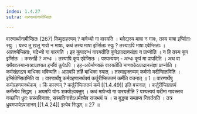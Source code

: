```yaml
---
index: 1.4.27
sutra: वारणार्थानामीप्सितः

---
```

वारणार्थानामीप्सितः (267) किमुदाहरणम् ? माषेभ्यो गा वारयति । भवेद्यस्य माषा न गावः, तस्य माषा इर्प्सिताः स्युः । यस्य तु खलु गावो न माषाः, कथं तस्य माषा इर्प्सिताः स्युः ? तस्याऽपि माषा एवेप्सिताः । आतश्चेप्सिताः, यदेभ्यो गा वारयति । इह कूपादन्धं वारयतीति कूपेऽपादानसंज्ञा न प्राप्नोति । न हि तस्य कूप इर्प्सितः । कस्तर्हि ? अन्धः । तस्यापि कूप एवेप्सितः । पश्यत्ययम्  -  अन्धः कूपं मा प्रापदिति । अथ वा यथैवाऽस्यान्यत्राऽपश्यत इर्प्सैवं कूपेऽपि । इह-अग्रेर्माणवकं वारयतीति माणवकेऽपादानसंज्ञा प्राप्नोति । कर्मसंज्ञाऽत्र बाधिका भविष्यति। अग्रावपि तर्हि बाधिका स्यात् । तस्माद्वक्तव्यम् कर्मणो यदीप्सितमिति । इर्प्सितेप्सितमिति वा । वारणार्थेषु कर्मग्रहणानर्थक्यं कर्तुरीप्सिततमं कर्मेति वचनात् ॥ 1 ॥ वारणार्थेषु कर्मग्रहणमनर्थकम् । किं कारणम् ? कर्तुरीप्सिततमं कर्म [[1.4.49]] इति वचनात् । कर्तुरीप्सिततमं कर्मेत्येव सिद्धम् । अयमपि योगः शक्योऽवक्तुम् । कथं माषेभ्यो गा वारयतीति ? पश्यत्ययं यदीमा गावस्तत्र गच्छन्ति ध्रुवः सस्यविनाशः, सस्यविनाशेऽधर्मश्चैव राजभयं च । स बुद्ध्या सम्प्राप्य निवर्तयति । तत्र ध्रुवमपायेऽपादानम् [[1.4.24]] इत्येव सिद्धम् ॥ 27 ॥